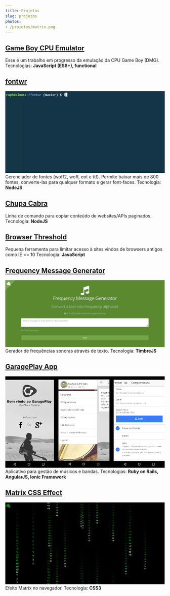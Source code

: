 ```yaml
---
title: Projetos
slug: projetos
photos:
- /projetos/matrix.png
---
```

## [Game Boy CPU Emulator](https://github.com/raphaklaus/gameboy-cpu) <br/>
Esse é um trabalho em progresso da emulação da CPU Game Boy (DMG).
Tecnologias: **JavaScript (ES6+), functional**

## [fontwr](https://github.com/raphaklaus/fontwr) <br/>
![](fontwr.gif)
Gerenciador de fontes (woff2, woff, eot e ttf). Permite baixar mais de 800 fontes, converte-las para qualquer formato e gerar font-faces.
Tecnologia: **NodeJS**

## [Chupa Cabra](https://github.com/raphaklaus/chupa-cabra) <br/>
Linha de comando para copiar conteúdo de websites/APIs paginados.
Tecnologia: **NodeJS**

## [Browser Threshold](https://github.com/raphaklaus/browser-threshold) <br/>
Pequena ferramenta para limitar acesso à sites vindos de browsers antigos como IE <= 10
Tecnologia: **JavaScript**

## [Frequency Message Generator](http://raphaklaus.github.io/frequency-message-generator/) <br/>
![](frequencygenerator.png)
Gerador de frequências sonoras através de texto.
Tecnologia: **TimbreJS**

## [GaragePlay App](http://garageplay.net) <br/>
![](garageplayapp.png)
Aplicativo para gestão de músicos e bandas.
Tecnologias: **Ruby on Rails, AngularJS, Ionic Framework**

## [Matrix CSS Effect](http://raphaklaus.github.io/matrix-fx/) <br/>
![](matrix.png)
Efeito Matrix no navegador.
Tecnologia: **CSS3**
